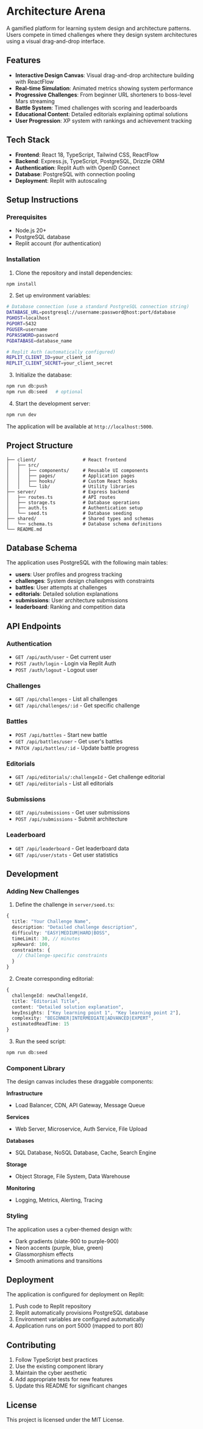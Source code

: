 # Architecture Arena

A gamified platform for learning system design and architecture patterns. Users compete in timed challenges where they design system architectures using a visual drag-and-drop interface.

## Features

- **Interactive Design Canvas**: Visual drag-and-drop architecture building with ReactFlow
- **Real-time Simulation**: Animated metrics showing system performance
- **Progressive Challenges**: From beginner URL shorteners to boss-level Mars streaming
- **Battle System**: Timed challenges with scoring and leaderboards
- **Educational Content**: Detailed editorials explaining optimal solutions
- **User Progression**: XP system with rankings and achievement tracking

## Tech Stack

- **Frontend**: React 18, TypeScript, Tailwind CSS, ReactFlow
- **Backend**: Express.js, TypeScript, PostgreSQL, Drizzle ORM
- **Authentication**: Replit Auth with OpenID Connect
- **Database**: PostgreSQL with connection pooling
- **Deployment**: Replit with autoscaling

## Setup Instructions

### Prerequisites

- Node.js 20+
- PostgreSQL database
- Replit account (for authentication)

### Installation

1. Clone the repository and install dependencies:
```bash
npm install
```

2. Set up environment variables:
```bash
# Database connection (use a standard PostgreSQL connection string)
DATABASE_URL=postgresql://username:password@host:port/database
PGHOST=localhost
PGPORT=5432
PGUSER=username
PGPASSWORD=password
PGDATABASE=database_name

# Replit Auth (automatically configured)
REPLIT_CLIENT_ID=your_client_id
REPLIT_CLIENT_SECRET=your_client_secret
```

3. Initialize the database:
```bash
npm run db:push
npm run db:seed   # optional
```

4. Start the development server:
```bash
npm run dev
```

The application will be available at `http://localhost:5000`.

## Project Structure

```
├── client/                 # React frontend
│   ├── src/
│   │   ├── components/     # Reusable UI components
│   │   ├── pages/          # Application pages
│   │   ├── hooks/          # Custom React hooks
│   │   └── lib/            # Utility libraries
├── server/                 # Express backend
│   ├── routes.ts           # API routes
│   ├── storage.ts          # Database operations
│   ├── auth.ts             # Authentication setup
│   └── seed.ts             # Database seeding
├── shared/                 # Shared types and schemas
│   └── schema.ts           # Database schema definitions
└── README.md
```

## Database Schema

The application uses PostgreSQL with the following main tables:

- **users**: User profiles and progress tracking
- **challenges**: System design challenges with constraints
- **battles**: User attempts at challenges
- **editorials**: Detailed solution explanations
- **submissions**: User architecture submissions
- **leaderboard**: Ranking and competition data

## API Endpoints

### Authentication
- `GET /api/auth/user` - Get current user
- `POST /auth/login` - Login via Replit Auth
- `POST /auth/logout` - Logout user

### Challenges
- `GET /api/challenges` - List all challenges
- `GET /api/challenges/:id` - Get specific challenge

### Battles
- `POST /api/battles` - Start new battle
- `GET /api/battles/user` - Get user's battles
- `PATCH /api/battles/:id` - Update battle progress

### Editorials
- `GET /api/editorials/:challengeId` - Get challenge editorial
- `GET /api/editorials` - List all editorials

### Submissions
- `GET /api/submissions` - Get user submissions
- `POST /api/submissions` - Submit architecture

### Leaderboard
- `GET /api/leaderboard` - Get leaderboard data
- `GET /api/user/stats` - Get user statistics

## Development

### Adding New Challenges

1. Define the challenge in `server/seed.ts`:
```typescript
{
  title: "Your Challenge Name",
  description: "Detailed challenge description",
  difficulty: "EASY|MEDIUM|HARD|BOSS",
  timeLimit: 30, // minutes
  xpReward: 100,
  constraints: {
    // Challenge-specific constraints
  }
}
```

2. Create corresponding editorial:
```typescript
{
  challengeId: newChallengeId,
  title: "Editorial Title",
  content: "Detailed solution explanation",
  keyInsights: ["Key learning point 1", "Key learning point 2"],
  complexity: "BEGINNER|INTERMEDIATE|ADVANCED|EXPERT",
  estimatedReadTime: 15
}
```

3. Run the seed script:
```bash
npm run db:seed
```

### Component Library

The design canvas includes these draggable components:

**Infrastructure**
- Load Balancer, CDN, API Gateway, Message Queue

**Services**
- Web Server, Microservice, Auth Service, File Upload

**Databases**
- SQL Database, NoSQL Database, Cache, Search Engine

**Storage**
- Object Storage, File System, Data Warehouse

**Monitoring**
- Logging, Metrics, Alerting, Tracing

### Styling

The application uses a cyber-themed design with:
- Dark gradients (slate-900 to purple-900)
- Neon accents (purple, blue, green)
- Glassmorphism effects
- Smooth animations and transitions

## Deployment

The application is configured for deployment on Replit:

1. Push code to Replit repository
2. Replit automatically provisions PostgreSQL database
3. Environment variables are configured automatically
4. Application runs on port 5000 (mapped to port 80)

## Contributing

1. Follow TypeScript best practices
2. Use the existing component library
3. Maintain the cyber aesthetic
4. Add appropriate tests for new features
5. Update this README for significant changes

## License

This project is licensed under the MIT License.